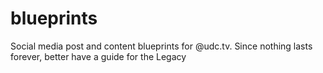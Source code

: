 # blueprints
Social media post and content blueprints for @udc.tv. Since nothing lasts forever, better have a guide for the Legacy
